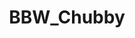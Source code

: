 ---
title: BBW_Chubby
crosslinks:
- livven
- thick
- DzireMoore
- HighQualityGifs
- londonandrews
- SharpieChallenge
- r4r
- Cece_Lyonne
- oliviajensen
---